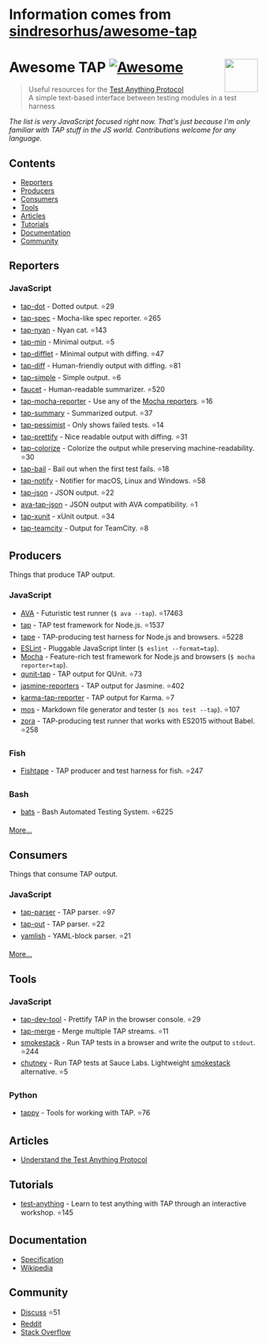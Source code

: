 # Information comes from [sindresorhus/awesome-tap](https://github.com/sindresorhus/awesome-tap)
# Awesome TAP [![Awesome](https://awesome.re/badge.svg)](https://awesome.re) [<img src="https://testanything.org/images/tap.png" width="67" align="right">](https://testanything.org)

> Useful resources for the [Test Anything Protocol](https://testanything.org)\
> A simple text-based interface between testing modules in a test harness

*The list is very JavaScript focused right now. That's just because I'm only familiar with TAP stuff in the JS world. Contributions welcome for any language.*

## Contents

- [Reporters](#reporters)
- [Producers](#producers)
- [Consumers](#consumers)
- [Tools](#tools)
- [Articles](#articles)
- [Tutorials](#tutorials)
- [Documentation](#documentation)
- [Community](#community)

## Reporters

### JavaScript

- [tap-dot](https://github.com/scottcorgan/tap-dot) - Dotted output. :star:29
- [tap-spec](https://github.com/scottcorgan/tap-spec) - Mocha-like spec reporter. :star:265
- [tap-nyan](https://github.com/calvinmetcalf/tap-nyan) - Nyan cat. :star:143
- [tap-min](https://github.com/derhuerst/tap-min) - Minimal output. :star:5
- [tap-difflet](https://github.com/namuol/tap-difflet) - Minimal output with diffing. :star:47
- [tap-diff](https://github.com/axross/tap-diff) - Human-friendly output with diffing. :star:81
- [tap-simple](https://github.com/joeybaker/tap-simple) - Simple output. :star:6
- [faucet](https://github.com/substack/faucet) - Human-readable summarizer. :star:520
- [tap-mocha-reporter](https://github.com/isaacs/tap-mocha-reporter) - Use any of the [Mocha reporters](https://github.com/isaacs/tap-mocha-reporter/tree/master/lib/reporters). :star:16
- [tap-summary](https://github.com/zoubin/tap-summary) - Summarized output. :star:37
- [tap-pessimist](https://github.com/clux/tap-pessimist) - Only shows failed tests. :star:14
- [tap-prettify](https://github.com/toolness/tap-prettify) - Nice readable output with diffing. :star:31
- [tap-colorize](https://github.com/substack/tap-colorize) - Colorize the output while preserving machine-readability. :star:30
- [tap-bail](https://github.com/juliangruber/tap-bail) - Bail out when the first test fails. :star:18
- [tap-notify](https://github.com/axross/tap-notify) - Notifier for macOS, Linux and Windows. :star:58
- [tap-json](https://github.com/gummesson/tap-json) - JSON output. :star:22
- [ava-tap-json](https://github.com/yovasx2/ava-tap-json) - JSON output with AVA compatibility. :star:1
- [tap-xunit](https://github.com/aghassemi/tap-xunit) - xUnit output. :star:34
- [tap-teamcity](https://github.com/smockle/tap-teamcity) - Output for TeamCity. :star:8

## Producers

Things that produce TAP output.

### JavaScript

- [AVA](https://github.com/sindresorhus/ava) - Futuristic test runner (`$ ava --tap`). :star:17463
- [tap](https://github.com/isaacs/node-tap) - TAP test framework for Node.js. :star:1537
- [tape](https://github.com/substack/tape) - TAP-producing test harness for Node.js and browsers. :star:5228
- [ESLint](http://eslint.org/docs/user-guide/formatters/#tap) - Pluggable JavaScript linter (`$ eslint --format=tap`).
- [Mocha](https://mochajs.org) - Feature-rich test framework for Node.js and browsers (`$ mocha reporter=tap`).
- [qunit-tap](https://github.com/twada/qunit-tap) - TAP output for QUnit. :star:73
- [jasmine-reporters](https://github.com/larrymyers/jasmine-reporters) - TAP output for Jasmine. :star:402
- [karma-tap-reporter](https://github.com/fumiakiy/karma-tap-reporter) - TAP output for Karma. :star:7
- [mos](https://github.com/zkochan/mos) - Markdown file generator and tester (`$ mos test --tap`). :star:107
- [zora](https://github.com/lorenzofox3/zora) - TAP-producing test runner that works with ES2015 without Babel. :star:258

### Fish

- [Fishtape](https://github.com/fisherman/fishtape) - TAP producer and test harness for fish. :star:247

### Bash

- [bats](https://github.com/sstephenson/bats) - Bash Automated Testing System. :star:6225

[More…](https://testanything.org/producers.html)

## Consumers

Things that consume TAP output.

### JavaScript

- [tap-parser](https://github.com/substack/tap-parser) - TAP parser. :star:97
- [tap-out](https://github.com/scottcorgan/tap-out) - TAP parser. :star:22
- [yamlish](https://github.com/isaacs/yamlish) - YAML-block parser. :star:21

[More…](https://testanything.org/consumers.html)

## Tools

### JavaScript

- [tap-dev-tool](https://github.com/Jam3/tap-dev-tool) - Prettify TAP in the browser console. :star:29
- [tap-merge](https://github.com/anko/tap-merge) - Merge multiple TAP streams. :star:11
- [smokestack](https://github.com/hughsk/smokestack) - Run TAP tests in a browser and write the output to `stdout`. :star:244
- [chutney](https://github.com/derhuerst/chutney) - Run TAP tests at Sauce Labs. Lightweight [smokestack](https://github.com/hughsk/smokestack) alternative. :star:5

### Python

- [tappy](https://github.com/mblayman/tappy) - Tools for working with TAP. :star:76

## Articles

- [Understand the Test Anything Protocol](http://www.effectiveperlprogramming.com/2011/05/understand-the-test-anything-protocol/)

## Tutorials

- [test-anything](https://github.com/finnp/test-anything) - Learn to test anything with TAP through an interactive workshop. :star:145

## Documentation

- [Specification](https://testanything.org/tap-version-13-specification.html)
- [Wikipedia](https://en.wikipedia.org/wiki/Test_Anything_Protocol)

## Community

- [Discuss](https://github.com/TestAnything/Specification/issues) :star:51
- [Reddit](https://www.reddit.com/r/testanythingprotocol)
- [Stack Overflow](http://stackoverflow.com/questions/tagged/tap)

